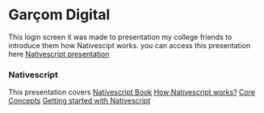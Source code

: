# Garçom Digital

This login screen it was made to presentation my college friends to introduce them how Nativescipt works.
you can access this presentation here [Nativescript presentation](https://drive.google.com/open?id=17LVaL_nu9ewCzLqwiOqR_9jrTyjz9Hzi2sCtiwCSnlw)

### Nativescript
This presentation covers 
[Nativescript Book](https://www.nativescript.org/get-the-nativescript-book)
[How Nativescript works?](https://developer.telerik.com/featured/nativescript-works/)
[Core Concepts](https://docs.nativescript.org/core-concepts/modules)
[Getting started with Nativescript](https://docs.telerik.com/devtools/nativescript-ui/Controls/NativeScript/ListView/overview)
 

